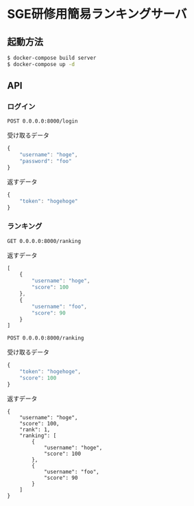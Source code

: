 # SGE研修用簡易ランキングサーバ

## 起動方法

```sh
$ docker-compose build server
$ docker-compose up -d
```

## API

### ログイン
```sh
POST 0.0.0.0:8000/login
```

受け取るデータ

```js
{
	"username": "hoge",
	"password": "foo"
}
```

返すデータ

```js
{
	"token": "hogehoge"
}
```

### ランキング

```sh
GET 0.0.0.0:8000/ranking
```

返すデータ

```js
[
	{
		"username": "hoge",
		"score": 100
	},
	{
		"username": "foo",
		"score": 90
	}
]
```

```sh
POST 0.0.0.0:8000/ranking
```

受け取るデータ

```js
{
	"token": "hogehoge",
	"score": 100
}
```

返すデータ

```
{
	"username": "hoge",
	"score": 100,
	"rank": 1,
	"ranking": [
		{
			"username": "hoge",
			"score": 100
		},
		{
			"username": "foo",
			"score": 90
		}
	]
}
```